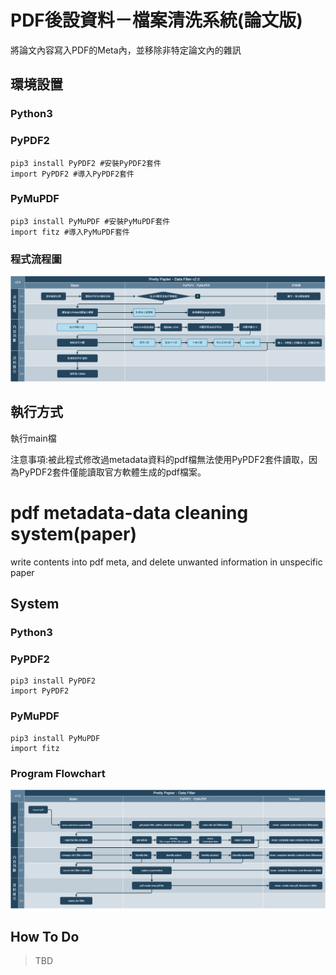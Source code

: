 # PDF後設資料－檔案清洗系統(論文版)
將論文內容寫入PDF的Meta內，並移除非特定論文內的雜訊

## 環境設置
### Python3
### PyPDF2
```
pip3 install PyPDF2 #安裝PyPDF2套件
import PyPDF2 #導入PyPDF2套件
```
### PyMuPDF
```
pip3 install PyMuPDF #安裝PyMuPDF套件
import fitz #導入PyMuPDF套件
```
### 程式流程圖
![image](https://raw.githubusercontent.com/x65github/IF.Lab-Workshop_Data-Filter/main/%E5%9F%BA%E6%9C%AC%E8%AA%AA%E6%98%8E/DataFilter_ProgramFlowchart.png)
## 執行方式
執行main檔<p>
注意事項:被此程式修改過metadata資料的pdf檔無法使用PyPDF2套件讀取，因為PyPDF2套件僅能讀取官方軟體生成的pdf檔案。

# pdf metadata-data cleaning system(paper)
write contents into pdf meta, and delete unwanted information in unspecific  paper

## System
### Python3
### PyPDF2
```
pip3 install PyPDF2
import PyPDF2
```
### PyMuPDF
```
pip3 install PyMuPDF
import fitz
```
### Program Flowchart
![image](https://raw.githubusercontent.com/x65github/IF.Lab-Workshop_Data-Filter/main/%E5%9F%BA%E6%9C%AC%E8%AA%AA%E6%98%8E/DataFilter_En_ProgramFlowchart.png)
## How To Do
> TBD
